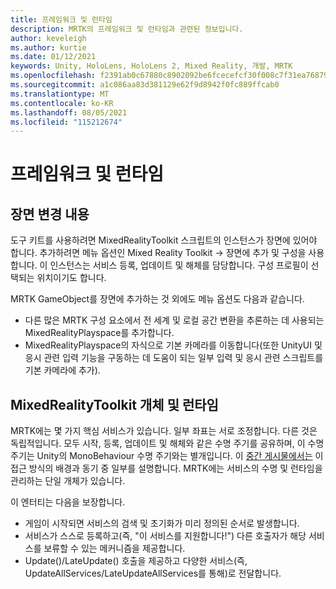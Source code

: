 ```yaml
---
title: 프레임워크 및 런타임
description: MRTK의 프레임워크 및 런타임과 관련된 정보입니다.
author: keveleigh
ms.author: kurtie
ms.date: 01/12/2021
keywords: Unity, HoloLens, HoloLens 2, Mixed Reality, 개발, MRTK
ms.openlocfilehash: f2391ab0c67880c8902092be6fcecefcf30f008c7f31ea76879d399e35e1491b
ms.sourcegitcommit: a1c086aa83d381129e62f9d8942f0fc889ffcab0
ms.translationtype: MT
ms.contentlocale: ko-KR
ms.lasthandoff: 08/05/2021
ms.locfileid: "115212674"
---
```

# <a name="framework-and-runtime"></a>프레임워크 및 런타임

## <a name="changes-to-the-scene"></a>장면 변경 내용

도구 키트를 사용하려면 MixedRealityToolkit 스크립트의 인스턴스가 장면에 있어야 합니다.
추가하려면 메뉴 옵션인 Mixed Reality Toolkit -> 장면에 추가 및 구성을 사용합니다. 이 인스턴스는 서비스 등록, 업데이트 및 해체를 담당합니다. 구성 프로필이 선택되는 위치이기도 합니다.

MRTK GameObject를 장면에 추가하는 것 외에도 메뉴 옵션도 다음과 같습니다.

- 다른 많은 MRTK 구성 요소에서 전 세계 및 로컬 공간 변환을 추론하는 데 사용되는 MixedRealityPlayspace를 추가합니다.
- MixedRealityPlayspace의 자식으로 기본 카메라를 이동합니다(또한 UnityUI 및 응시 관련 입력 기능을 구동하는 데 도움이 되는 일부 입력 및 응시 관련 스크립트를 기본 카메라에 추가).

## <a name="mixedrealitytoolkit-object-and-runtime"></a>MixedRealityToolkit 개체 및 런타임

MRTK에는 몇 가지 핵심 서비스가 있습니다. 일부 좌표는 서로 조정합니다. 다른 것은 독립적입니다.
모두 시작, 등록, 업데이트 및 해체와 같은 수명 주기를 공유하며, 이 수명 주기는 Unity의 MonoBehaviour 수명 주기와는 별개입니다. 이 [중간 게시물에서는](https://medium.com/@stephen_hodgson/the-mixed-reality-framework-6fdb5c11feb2) 이 접근 방식의 배경과 동기 중 일부를 설명합니다. MRTK에는 서비스의 수명 및 런타임을 관리하는 단일 개체가 있습니다.

이 엔터티는 다음을 보장합니다.

- 게임이 시작되면 서비스의 검색 및 초기화가 미리 정의된 순서로 발생합니다.
- 서비스가 스스로 등록하고(즉, "이 서비스를 지원합니다!") 다른 호출자가 해당 서비스를 보류할 수 있는 메커니즘을 제공합니다.
- Update()/LateUpdate() 호출을 제공하고 다양한 서비스(즉, UpdateAllServices/LateUpdateAllServices를 통해)로 전달합니다.
